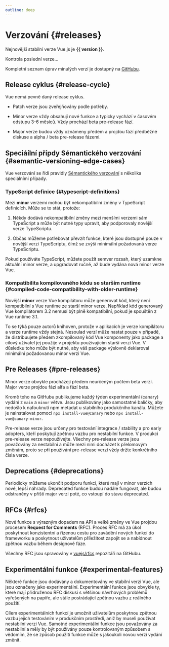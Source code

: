 ```yaml
---
outline: deep
---
```


<script setup>
import { ref, onMounted } from 'vue'

const version = ref()

onMounted(async () => {
  const res = await fetch('https://api.github.com/repos/vuejs/core/releases/latest')
  version.value = (await res.json()).name
})
</script>

# Verzování {#releases}

<p v-if="version">
Nejnovější stabilní verze Vue.js je <strong>{{ version }}</strong>.
</p>
<p v-else>
Kontrola poslední verze...
</p>

Kompletní seznam úprav minulých verzí je dostupný na [GitHubu](https://github.com/vuejs/core/blob/main/CHANGELOG.md).

## Release cyklus {#release-cycle}

Vue nemá pevně daný release cyklus.

- Patch verze jsou zveřejňovány podle potřeby.

- Minor verze vždy obsahují nové funkce a typicky vychází v časovém odstupu 3-6 měsíců. Vždy prochází beta pre-release fází.

- Major verze budou vždy oznámeny předem a projdou fází předběžné diskuse a alpha / beta pre-release fázemi.

## Speciáílní přípdy Sémantického verzování {#semantic-versioning-edge-cases}

Vue verzování se řídí pravidly [Sémantického verzování](https://semver.org/) s několika speciálními případy.

### TypeScript definice {#typescript-definitions}

Mezi **minor** verzemi mohou být nekompatibilní změny v TypeScript definicích. Může se to stát, protože:

1. Někdy dodává nekompatibilní změny mezi menšími verzemi sám TypeScript a může být nutné typy upravit, aby podporovaly novější verze TypeScriptu.

2. Občas můžeme potřebovat převzít funkce, které jsou dostupné pouze v novější verzi TypeScriptu, čímž se zvýší minimální požadovaná verze TypeScriptu.

Pokud používáte TypeScript, můžete použít semver rozsah, který uzamkne aktuální minor verze, a upgradovat ručně, až bude vydána nová minor verze Vue.

### Kompatibilita kompilovaného kódu se starším runtime {#compiled-code-compatibility-with-older-runtime}

Novější **minor** verze Vue kompilátoru může generovat kód, který není kompatibilní s Vue runtime ze starší minor verze. Například kód generovaný Vue kompilátorem 3.2 nemusí být plně kompatibilní, pokud je spouštěn z Vue runtime 3.1.

To se týká pouze autorů knihoven, protože v aplikacích je verze kompilátoru a verze runtime vždy stejná. Nesoulad verzí může nastat pouze v případě, že distribuujete předem zkompilovaný kód Vue komponenty jako package a cílový uživatel jej použije v projektu používajícím starší verzi Vue. V důsledku toho může být nutné, aby váš package výslovně deklaroval minimální požadovanou minor verzi Vue.

## Pre Releases {#pre-releases}

Minor verze obvykle procházejí předem neurčeným počtem beta verzí. Major verze projdou fází alfa a fází beta.

Kromě toho na GitHubu publikujeme každý týden experimentální (canary) vydání z `main` a `minor` větve. Jsou publikovány jako samostatné balíčky, aby nedošlo k nafouknutí npm metadat u stabilního produkčního kanálu. Můžete je nainstalovat pomocí `npx install-vue@canary` nebo `npx install-vue@canary-minor`.

Pre-release verze jsou určeny pro testování integrace / stability a pro early adopters, kteří poskytují zpětnou vazbu pro nestabilní funkce. V produkci pre-release verze nepoužívejte. Všechny pre-release verze jsou považovány za nestabilní a může mezi nimi docházet k přelomovým změnám, proto se při používání pre-release verzí vždy držte konkrétního čísla verze.

## Deprecations {#deprecations}

Periodicky můžeme ukončit podporu funkcí, které mají v minor verzích nové, lepší náhrady. Deprecated funkce budou nadále fungovat, ale budou odstraněny v příští major verzi poté, co vstoupí do stavu deprecated.

## RFCs {#rfcs}

Nové funkce s výrazným dopadem na API a velké změny ve Vue projdou procesem **Request for Comments** (RFC). Proces RFC má za úkol poskytnout konzistentní a řízenou cestu pro zavádění nových funkcí do frameworku a poskytnout uživatelům příležitost zapojit se a nabídnout zpětnou vazbu během designové fáze.

Všechny RFC jsou spravovány v [vuejs/rfcs](https://github.com/vuejs/rfcs) repozitáři na GitHubu.

## Experimentální funkce {#experimental-features}

Některé funkce jsou dodávány a dokumentovány ve stabilní verzi Vue, ale jsou označeny jako experimentální. Experimentální funkce jsou obvykle ty, které mají přidruženou RFC diskusi s většinou návrhových problémů vyřešených na papíře, ale stále postrádající zpětnou vazbu z reálného použití.

Cílem experimentálních funkcí je umožnit uživatelům poskytnou zpětnou vazbu jejich testováním v produkčním prostředí, aniž by museli používat nestabilní verzi Vue. Samotné experimentální funkce jsou považovány za nestabilní a měly by být používány pouze kontrolovaným způsobem s vědomím, že se způsob použití funkce může s jakoukoli novou verzí vydání změnit.
